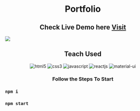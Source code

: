 <h1 align="center">Portfolio </h1>
<h2 align="center">Check Live Demo here <a href="https://ahsaan-portfolio.netlify.app/"  target="_blank"> Visit </a> </h2>

<img src="https://github.com/Ameer-Hamza289/portfolio/blob/main/preview.jpeg"  />


<div align="center">
<h2>Teach Used</h2>
<img src="https://img.shields.io/badge/html5-%23E34F26.svg?style=for-the-badge&logo=html5&logoColor=white" align="center" alt="html5">
<img src = "https://img.shields.io/badge/css3-%231572B6.svg?style=for-the-badge&logo=css3&logoColor=white" align="center" alt="css3">
<img src ="https://img.shields.io/badge/javascript-%23323330.svg?style=for-the-badge&logo=javascript&logoColor=%23F7DF1E" align="center" alt="javascript">
<img src="https://img.shields.io/badge/React-20232A?style=for-the-badge&logo=react&logoColor=61DAFB"  align="center" alt="reactjs" />
<img src="https://img.shields.io/badge/Material%20UI-007FFF?style=for-the-badge&logo=mui&logoColor=white"  align="center" alt="material-ui"/>
</div>

<h3 align="center"> Follow the Steps To Start </h3>

### `npm i`
### `npm start`

